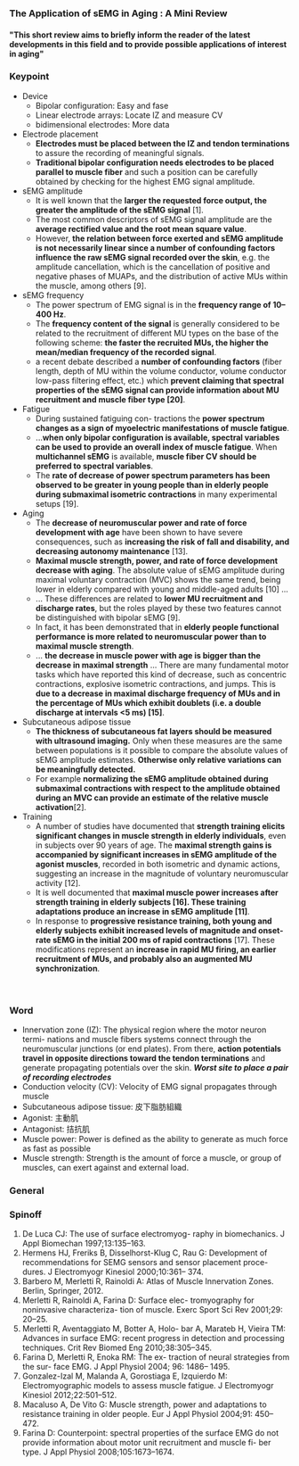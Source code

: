### The Application of sEMG in Aging : A Mini Review

#### "This short review aims to briefly inform the reader of the latest developments in this field and to provide possible applications of interest in aging"


### Keypoint        
* Device
    - Bipolar configuration: Easy and fase 
    - Linear electrode arrays: Locate IZ and measure CV
    - bidimensional electrodes: More data
* Electrode placement
    - **Electrodes must be placed between the IZ and tendon terminations** to assure the recording of meaningful signals. 
    - **Traditional bipolar configuration needs electrodes to be placed parallel to muscle fiber** and such a position can be carefully obtained by checking for the highest EMG signal amplitude. 
* sEMG amplitude
    - It is well known that the **larger the requested force output, the greater the amplitude of the sEMG signal** [1]. 
    - The most common descriptors of sEMG signal amplitude are the **average rectified value and the root mean square value**. 
    - However, **the relation between force exerted and sEMG amplitude is not necessarily linear since a number of confounding factors influence the raw sEMG signal recorded over the skin**, e.g. the amplitude cancellation, which is the cancellation of positive and negative phases of MUAPs, and the distribution of active MUs within the muscle, among others [9].
* sEMG frequency
    - The power spectrum of EMG signal is in the **frequency range of 10–400 Hz**.
    - The **frequency content of the signal** is generally considered to be related to the recruitment of different MU types on the base of the following scheme: **the faster the recruited MUs, the higher the mean/median frequency of the recorded signal**.   
    - a recent debate described a **number of confounding factors** (fiber length, depth of MU within the volume conductor, volume conductor low-pass filtering effect, etc.) which **prevent claiming that spectral properties of the sEMG signal can provide information about MU recruitment and muscle fiber type [20]**. 
* Fatigue
    - During sustained fatiguing con- tractions the **power spectrum changes as a sign of myoelectric manifestations of muscle fatigue**.
    - ...**when only bipolar configuration is available, spectral variables can be used to provide an overall index of muscle fatigue**. When **multichannel sEMG** is available, **muscle fiber CV should be preferred to spectral variables**. 
    - The **rate of decrease of power spectrum parameters has been observed to be greater in young people than in elderly people during submaximal isometric contractions** in many experimental setups [19].  
* Aging
    - The **decrease of neuromuscular power and rate of force development with age** have been shown to have severe consequences, such as **increasing the risk of fall and disability, and decreasing autonomy maintenance** [13].
    - **Maximal muscle strength, power, and rate of force development decrease with aging**. The absolute value of sEMG amplitude during maximal voluntary contraction (MVC) shows the same trend, being lower in elderly compared with young and middle-aged adults [10] ...
    - ... These differences are related to **lower MU recruitment and discharge rates**, but the roles played by these two features cannot be distinguished with bipolar sEMG [9].
    - In fact, it has been demonstrated that in **elderly people functional performance is more related to neuromuscular power than to maximal muscle strength**.
    - ... **the decrease in muscle power with age is bigger than the decrease in maximal strength** ... There are many fundamental motor tasks which have reported this kind of decrease, such as concentric contractions, explosive isometric contractions, and jumps. This is **due to a decrease in maximal discharge frequency of MUs and in the percentage of MUs which exhibit doublets (i.e. a double discharge at intervals <5 ms) [15]**.
*  Subcutaneous adipose tissue 
    - **The thickness of subcutaneous fat layers should be measured with ultrasound imaging.** Only when these measures are the same between populations is it possible to compare the absolute values of sEMG amplitude estimates. **Otherwise only relative variations can be meaningfully detected.**
    - For example **normalizing the sEMG amplitude obtained during submaximal contractions with respect to the amplitude obtained during an MVC can provide an estimate of the relative muscle activation**[2].
* Training
    - A number of studies have documented that **strength training elicits significant changes in muscle strength in elderly individuals**, even in subjects over 90 years of age. The **maximal strength gains is accompanied by significant increases in sEMG amplitude of the agonist muscles**, recorded in both isometric and dynamic actions, suggesting an increase in the magnitude of voluntary neuromuscular activity [12]. 
    -  It is well documented that **maximal muscle power increases after strength training in elderly subjects [16]. These training adaptations produce an increase in sEMG amplitude [11]**. 
    -  In response to **progressive resistance training, both young and elderly subjects exhibit increased levels of magnitude and onset-rate sEMG in the initial 200 ms of rapid contractions** [17]. These modifications represent an **increase in rapid MU firing, an earlier recruitment of MUs, and probably also an augmented MU synchronization**.

　   
### Word
* Innervation zone (IZ): The physical region where the motor neuron termi- nations and muscle fibers systems connect through the neuromuscular junctions (or end plates). From there, **action potentials travel in opposite directions toward the tendon terminations** and generate propagating potentials over the skin. ***Worst site to place a pair of recording electrodes***
* Conduction velocity (CV): Velocity of EMG signal propagates through muscle
* Subcutaneous adipose tissue: 皮下脂肪組織
* Agonist: 主動肌
* Antagonist: 拮抗肌
* Muscle power: Power is defined as the ability to generate as much force as fast as possible
* Muscle strength: Strength is the amount of force a muscle, or group of muscles, can exert against and external load.


### General


### Spinoff
1. De Luca CJ: The use of surface electromyog- raphy in biomechanics. J Appl Biomechan 1997;13:135–163.
2. Hermens HJ, Freriks B, Disselhorst-Klug C, Rau G: Development of recommendations for SEMG sensors and sensor placement proce- dures. J Electromyogr Kinesiol 2000;10:361– 374.
3. Barbero M, Merletti R, Rainoldi A: Atlas of Muscle Innervation Zones. Berlin, Springer, 2012.
5. Merletti R, Rainoldi A, Farina D: Surface elec- tromyography for noninvasive characteriza- tion of muscle. Exerc Sport Sci Rev 2001;29: 20–25.
7. Merletti R, Aventaggiato M, Botter A, Holo- bar A, Marateb H, Vieira TM: Advances in surface EMG: recent progress in detection and processing techniques. Crit Rev Biomed Eng 2010;38:305–345.
9. Farina D, Merletti R, Enoka RM: The ex- traction of neural strategies from the sur- face EMG. J Appl Physiol 2004; 96: 1486– 1495.
18. Gonzalez-Izal M, Malanda A, Gorostiaga E, Izquierdo M: Electromyographic models to assess muscle fatigue. J Electromyogr Kinesiol 2012;22:501–512. 
19. Macaluso A, De Vito G: Muscle strength, power and adaptations to resistance training in older people. Eur J Appl Physiol 2004;91: 450–472.
20. Farina D: Counterpoint: spectral properties of the surface EMG do not provide information about motor unit recruitment and muscle fi- ber type. J Appl Physiol 2008;105:1673–1674.
